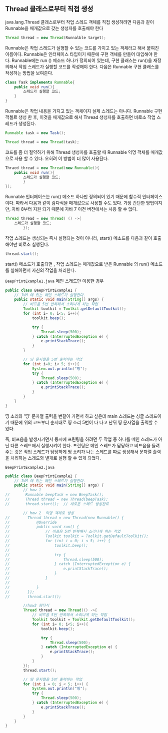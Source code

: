 ## Thread 클래스로부터 직접 생성

java.lang.Thread 클래스로부터 작업 스레드 객체를 직접 생성하려면
다음과 같이 Runnable을 매개값으로 갖는 생성자를 호출해야 한다

```java
Thread thread = new Thread(Runnalble target);
```

Runnable은 작업 스레드가 실행할 수 있는 코드를 가지고 있는 객체라고 해서
붙여진 이름이다. Runnable은 인터페이스 타입이기 때문에 구현 객체를
만들어 대입해야 한다. Runnable에는 run () 메소드 하나가 정의되어 있는데,
구현 클래스는 run()을 재정의해서 작업 스레드가 실행할 코드를 작성해야 한다.
다음은 Runnable 구현 클래스를 작성하는 방법을 보여준다.

```java
class Task implements Runnable{
    public void run(){
        스레드가 실행할 코드;
    }
}
```

Runnable은 작업 내용을 가지고 있는 객체이지 실제 스레드는 아니다. Runnable 
구현 객첼르 생성 한 후, 이것을 매개값으로 해서 Thread 생성자를 호출하면 
비로소 작업 스레드가 생성된다.
```java
Runnable task = new Task();

Thread thread = new Thread(task);
```
코드를 좀 더 절약하기 위해 Thread 생성자를 호출할 때 Runnable 익명 객체를
매개값으로 사용 할 수 있다. 오히려 이 방법이 더 많이 사용된다.

```java
Thraed thread = new Thread(new Runnable(){
    public void run(){
        스레드가 실행할 코드;
        }
});
```

Runnable 인터페이스는 run() 메소드 하나만 정의되어 있기 때문에 함수적 인터페이스
이다. 따라서 다음과 같이 람다식을 매개값으로 사용할 수도 있다. 
가장 간단한 방법이지만, 자바 8부터 지원 되기 때문에 자바 7 이전 버전에서는 
사용 할 수 없다.

```java
Thread thread = new Thread( () ->{
    스레드가 실행할 코드;
        });
```
작업 스레드는 생성되는 즉시 실행되는 것이 아니라, start() 메소드를
다음과 같이 호출해야만 비로소 실행된다.
```java
thread.start();
```
start() 메소드가 호출되면 , 작업 스레드는 매개값으로 받은 Runnable
의 run() 메소드를 실해아면서 자신의 작업을 처리한다. 

`BeepPrintExample1.java` 메인 스레드만 이용한 경우

```java
public class BeepPrintExample1 {
    // JVM 에 있는 메인 스레드가 실행한다.
    public static void main(String[] args) {
        // 비프음 5번 반복해서 소리나게 하는 작업
        Toolkit toolkit = Toolkit.getDefaultToolkit();
        for (int i= 0; i<5; i++){
            toolkit.beep();

            try {
                Thread.sleep(500);
            } catch (InterruptedException e) {
                e.printStackTrace();
            }
        }

        // 띵 문자열을 5번 출력하는 작업
        for (int i=0; i< 5; i++){
            System.out.println("띵");
            try {
                Thread.sleep(500);
            } catch (InterruptedException e) {
                e.printStackTrace();
            }
        }
    }
}
```

띵 소리와 '띵' 문자열 출력을 번갈아 가면서 하고 싶은데
main 스레드는 싱글 스레드이기 때문에
위의 코드부터 순서대로 띵 소리 5번이 다 나고 난뒤
띵 문자열을 출력할 수 있다.

즉, 비프음을 발생시키면서 동시에 프린팅을 하려면 두 작업 중 하나를 
메인 스레드가 아닌 다른 스레드에서 실행시켜야 한다.
프린팅은 메인 스레드가 담당하고 비프음을 들려주는 것은 작업 스레드가 담당하게 
띵 소리가 나는 스레드를 따로 생성해서 
문자열 출력을 처리하는 스레드와 별개로 실행 할 수 있게 되었다.

`BeepPrintExample2.java`

```java
public class BeepPrintExample2 {
    // JVM 에 있는 메인 스레드가 실행한다.
    public static void main(String[] args) {
        // how 1
//       Runnable beepTask = new BeepTask();
//       Thread thread = new Thread(beepTask);
//       thread.start();  // 새로운 스레드 생성완료

        // how 2  익명 객체로 생성
//        Thread thread = new Thread(new Runnable() {
//            @Override
//            public void run() {
//                // 비프음 5번 반복해서 소리나게 하는 작업
//                Toolkit toolkit = Toolkit.getDefaultToolkit();
//                for (int i = 0; i < 5; i++) {
//                    toolkit.beep();
//
//                    try {
//                        Thread.sleep(500);
//                    } catch (InterruptedException e) {
//                        e.printStackTrace();
//                    }
//                }
//
//            }
//        });
//        thread.start();

        //how3 람다식
        Thread thread = new Thread(() ->{
            // 비프음 5번 반복해서 소리나게 하는 작업
            Toolkit toolkit = Toolkit.getDefaultToolkit();
            for (int i= 0; i<5; i++){
                toolkit.beep();

                try {
                    Thread.sleep(500);
                } catch (InterruptedException e) {
                    e.printStackTrace();
                }
            }
        });
        thread.start();

        // 띵 문자열을 5번 출력하는 작업
        for (int i = 0; i < 5; i++) {
            System.out.println("띵");
            try {
                Thread.sleep(500);
            } catch (InterruptedException e) {
                e.printStackTrace();
            }
        }
    }
}

```